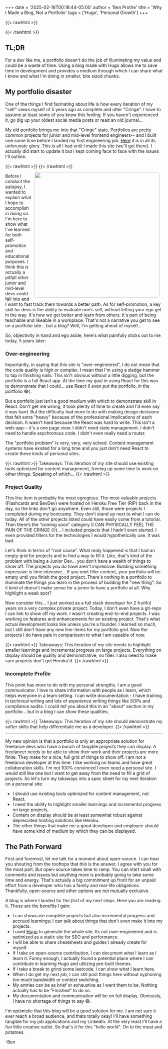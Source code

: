+++
date = '2025-02-16T00:18:44-05:00'
author = 'Ben Prothe'
title = 'Why I Made a Blog, Not a Portfolio'
tags = ['Hugo', 'Personal Growth']
+++

{{< rawhtml >}}

<div class='gradient-keyboard'></div>
{{< /rawhtml >}}

## TL;DR

For a dev like me, a portfolio doesn't do the job of illuminating my value and could be a waste of time. Using a blog made with Hugo allows me to save time in development and provides a medium through which I can share what I know and what I'm doing in smaller, bite sized chunks.

## My portfolio disaster

One of the things I find facinating about life is how every iteration of my "self" views myself of 5 years ago as complete and utter "Cringe". I have to assume at least some of you know this feeling. If you haven't experienced it, go dig up your oldest social media posts or read an old journal...

My old portfolio brings me into that "Cringe" state. Portfolios are pretty common projects for junior and mid-level frontend engineers-- and I built one some time before I landed my first engineering job. [Here](https://benprothe-portfolio.netlify.app/) it is in all its unforunate glory. This is all I had until I made this site (we'll get there). I actually did start to update it but I kept coming face to face with the issues I'll outline.

{{< rawhtml >}}
<img align="right" src="/img/old_portfolio.png"  style="width: 400px; border-radius: .5em; margin: 10px;"/>
{{< /rawhtml >}}

Before I conduct the autopsy, I wanted to explain what I hope to accomplish in doing so. I'm here to show what I've learned for both self-promotion and educational purposes. I think this is actually a pitfall other junior and mid-level devs could fall into and I want to fast track them towards a better path. As for self-promotion, a key skill for devs is the ability to evaluate one's self, without letting your ego get in the way. It's how we get better and learn from others. It's part of being teachable and likeable in a workplace. That's not a narrative you get to see on a portfolio site... but a blog? Well, I'm getting ahead of myself...

So, objectivity in hand and ego aside, here's what painfully sticks out to me today, 5 years later:

### Over-engineering

Importantly, in saying that this site is "over-engineered", I do not mean that the code quality is high or complex. I mean that I'm using a sledge hammer to tap in finishing nails. This isn't obvious without a little digging, but the portfolio is a full React app. At the time my goal in using React for this was to demonstrate that I could... use React (I even put the portfolio, _in_ the portfolio :joy:).

But a portfolio just isn't a good medium with which to demonstrate skill in React. Don't get me wrong, it took plenty of time to create and I'd even say it was hard. But the difficulty had more to do with making design decisions that felt extra "heavy" because of the professional implications of each decision. It wasn't hard because the React was hard to write. This isn't a web-app-- it's a one page view. I didn't need state management. I didn't need to handle asychronous code. I didn't even really need a router.

The "portfolio problem" is very, very, very solved. Content management systems have existed for a long time and you just don't need React to create these kinds of personal sites.

{{< rawhtml >}}
<span class="bold">
Takeaways: This iteration of my site should use existing tools optimized for content management, freeing up some time to work on other things. Speaking of which...
</span>
{{< /rawhtml >}}

### Project Quality

This line item is probably the most egregious. The most valuable projects (Flashcards and BevDev) were hosted on Heroku Free Tier (RIP) back in the day, so the links don't go anywhere. Even still, those were projects I completed during my bootcamp. They don't stand up next to what I can do today. All of the other projects listed could have easily come from a tutorial. Then there’s the “coming soon” category (I CAN PHYSICALLY FEEL THE PAIN OF THE CRINGE 😑)... I included projects that I hadn’t even started. I even provided filters for the technologies I would hypothetically use. It was bad.

Let's think in terms of "root cause". What realy happened is that I had an empty grid for projects and to find a way to fill it. Like, that's kind of the problem with being a Junior Dev... you don't have a wealth of things to show off. The projects you _do_ have aren't impressive. Building something impressive is time intensive... If you omit filler content, your portfolio will be empty until you finish the good project. There's nothing in a portfolio to illuminate the things you learn in the process of building the "new thing". So it kind of doesn't make sense for a junior to have a portfolio at all. Why highlight a weak spot?

Now consider this... I just worked as a full stack developer for 2 fruitful years on a very complex private project. Today, I don't even have a git-repo I can link to show off my work. I wasn't creating end-to-end projects. I was working on features and enhancements for an existing project. That's what actual development looks like unless you're a founder. I learned so much, but I still don't have any new line-items for my portfolio grid. Now the projects I do have pale in comparisson to what I am capable of now.

{{< rawhtml >}}
<span class="bold">
Takeaways: This iteration of my site needs to highlight smaller learnings and incremental progress on large projects. Everything on display should be quality and demonstrative; no filler. I also need to make sure projects don't get Heroku'd.
</span>
{{< /rawhtml >}}

### Incomplete Profile

This point has more to do with my personal strengths. I am a good communicator. I love to share information with people as I learn, which helps everyone in a team setting. I can write documentation - I have training in technical writing and lots of experience writing things like SOPs and compliance audits. I could _tell_ you about this in an "about" section in my portfolio... but in a blog I can _show_ these qualities.

{{< rawhtml >}}
<span class="bold">
Takeaways: This iteration of my site should demonstrate my softer skills that help differentiate me as a developer.
</span>
{{< /rawhtml >}}

---

My new opinion is that a portfolio is only an appropriate solution for freelance devs who have a bunch of tangible projects they can display. A freelancer needs to be able to show their work and their projects are more finite. They make for a nice, full grid of things to show off. I am not a freelance developer at this time. I like working on teams and have great collaboration skills. I'm not 100% convinced I even need a personal site. I _would_ still like one but I want to get away from the need to fill a grid of projects. So let's turn my takaways into a spec sheet for my next iteration on a personal site:

- I should use existing tools optimized for content management, not React.
- I need the ability to highlight smaller learnings and incremental progress on large projects.
- Content on display should be at least somewhat robust against depreciated hosting solutions like Heroku.
- The other things that make me a good developer and employee should have some kind of medium by which they can be displayed.

## The Path Forward

First and foremost, let me talk for a moment about open-source. I can hear you shouting from the rooftops that _this_ is the answer. I agree with you for the most part. But open-source takes time to ramp. You can start small with comments and issues but anything more is probably going to take some time and energy. That's actually a big commitment up front for an unpaid effort from a developer who has a family and real-life obligations. Thankfully, open-source and other options are not mutually exclusive.

A blog is where I landed for the _first_ of my next steps. Here you are reading it. These are the benefits I gain:

- I can showcase complete projects but also incremental progress and accrued learnings; I can talk about things that don't even make it into my projects.
- I used [Hugo](https://gohugo.io/) to generate the whole site. Its not over-engineered and is optimized as a static site for SEO and performance.
- I will be able to share cheatsheets and guides I already create for myself.
- If I take on open-source contribution, I can document what I learn as I learn it. Funny enough, I actually found a potential place where I can contribute in learning Hugo and utilizing pre-built themes.
- If i take a break to grind some leetcode, I can show what I learn here.
- When I do get my next job, I can still post things here without syphoning too much bandwidth or context switching.
- My entries can be as brief or exhaustive as I want them to be. Nothing actually has to be "Finished" to do so.
- My documentation and communication will be on full display. Obviously, I have no shortage of things to say :smile:.

I'm optimistic that this blog will be a good solution for me. I am not sure it ever reach a broad audience, and thats totally okay! I'll have something tangible for my job applications and my LinkedIn. At the very least I'll have a fun little creative outlet. So that's it for this "hello world". On to the meat and potatoes.

-Ben
